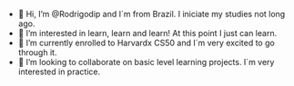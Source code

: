 - 👋 Hi, I’m @Rodrigodip and I´m from Brazil. I iniciate my studies not long ago.
- 👀 I’m interested in learn, learn and learn! At this point I just can learn.
- 🌱 I’m currently enrolled to Harvardx CS50 and I´m very excited to go through it.
- 💞️ I’m looking to collaborate on basic level learning projects. I´m very interested in practice. 

<!---
Rodrigodip/Rodrigodip is a ✨ special ✨ repository because its `README.md` (this file) appears on your GitHub profile.
You can click the Preview link to take a look at your changes.
--->
